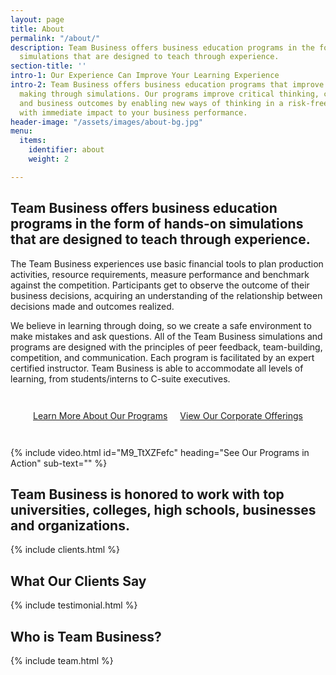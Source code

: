 ```yaml
---
layout: page
title: About
permalink: "/about/"
description: Team Business offers business education programs in the form of hands-on
  simulations that are designed to teach through experience.
section-title: ''
intro-1: Our Experience Can Improve Your Learning Experience
intro-2: Team Business offers business education programs that improve business decision
  making through simulations. Our programs improve critical thinking, collaboration
  and business outcomes by enabling new ways of thinking in a risk-free environment
  with immediate impact to your business performance.
header-image: "/assets/images/about-bg.jpg"
menu:
  items:
    identifier: about
    weight: 2

---
```

## Team Business offers business education programs in the form of hands-on simulations that are designed to teach through experience.

The Team Business experiences use basic financial tools to plan production activities, resource requirements, measure performance and benchmark against the competition. Participants get to observe the outcome of their business decisions, acquiring an understanding of the relationship between decisions made and outcomes realized.

We believe in learning through doing, so we create a safe environment to make mistakes and ask questions. All of the Team Business simulations and programs are designed with the principles of peer feedback, team-building, competition, and communication. Each program is facilitated by an expert certified instructor. Team Business is able to accommodate all levels of learning, from students/interns to C-suite executives.

<!-- Buttons -->
<div style="display:flex; justify-content:center; flex-wrap:wrap; margin:2rem 0;">
<a href="#" class="btn btn-default" style="margin:10px;">Learn More About Our Programs</a>
<a href="#" class="btn btn-default" style="margin:10px;">View Our Corporate Offerings</a>
</div>

<!-- Team Business Programs Video (you can edit the video ID, heading, and sub-text fields below) -->
{% include video.html id="M9_TtXZFefc" heading="See Our Programs in Action" sub-text="" %}

## Team Business is honored to work with top universities, colleges, high schools, businesses and organizations.
<!-- Add, delete, or edit these in 'Clients' -->
{% include clients.html %}

## What Our Clients Say
<!-- Add, delete, or edit these in 'Clients' -->
{% include testimonial.html %}

## Who is Team Business?
<!-- Add, delete, or edit these in 'Team Members' -->
{% include team.html %}